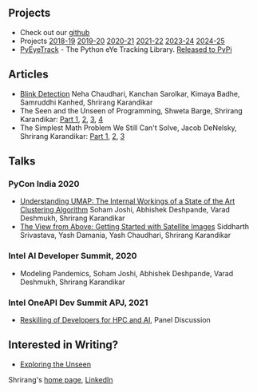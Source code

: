 <!-- 
<img src="images/logo.jpeg" alt = "AlgoAsylum" width="50%" text-align:center />
A few links to get you started:
-->



## Projects
- Check out our [github](https://github.com/algoasylum)
- Projects [2018-19](projects2018-19.md) [2019-20](projects2019-20.md) [2020-21](projects2020-21.md) [2021-22](projects2021-22.md) [2023-24](projects2023-24.md) [2024-25](projects2024-25.md)
- [PyEyeTrack](https://pyeyetrack.algoasylum.com/) - The Python eYe Tracking Library. [Released to PyPi](https://pypi.org/project/PyEyeTrack/)

## Articles
- [Blink Detection](https://medium.com/algoasylum/blink-detection-using-python-737a88893825) Neha Chaudhari, Kanchan Sarolkar, Kimaya Badhe, Samruddhi Kanhed, Shrirang Karandikar
- The Seen and the Unseen of Programming, Shweta Barge, Shrirang Karandikar: [Part 1](https://medium.com/algoasylum/the-seen-and-the-unseen-7de862e97c4c), [2](https://medium.com/algoasylum/the-seen-and-the-unseen-7de862e97c4c), [3](https://medium.com/algoasylum/the-seen-and-the-unseen-part-3-7165b265dc82), [4](https://medium.com/algoasylum/the-seen-and-the-unseen-7de862e97c4c)
- The Simplest Math Problem We Still Can't Solve, Jacob DeNelsky, Shrirang Karandikar: [Part 1](https://medium.com/algoasylum/the-simplest-math-problem-we-still-cant-solve-part-1-61cd767d33dc), [2](https://medium.com/algoasylum/the-simplest-math-problem-we-still-cant-solve-part-2-e5b1203bc85d), [3](https://medium.com/algoasylum/the-simplest-math-problem-we-still-cant-solve-part-3-1f23d71dcc3c)


## Talks
### PyCon India 2020
- [Understanding UMAP: The Internal Workings of a State of the Art Clustering Algorithm](https://youtu.be/OpZqfGXVB5U) Soham Joshi, Abhishek Deshpande, Varad Deshmukh, Shrirang Karandikar
- [The View from Above: Getting Started with Satellite Images](https://youtu.be/u5Pbiu0X_Cs) Siddharth Srivastava, Yash Damania, Yash Chaudhari, Shrirang Karandikar
### Intel AI Developer Summit, 2020
- Modeling Pandemics, Soham Joshi, Abhishek Deshpande, Varad Deshmukh, Shrirang Karandikar
### Intel OneAPI Dev Summit APJ, 2021
- [Reskilling of Developers for HPC and AI](https://www.oneapi.io/event-sessions/panel-discussion-reskilling-of-developers-for-hpc-ai/), Panel Discussion

## Interested in Writing?
- [Exploring the Unseen](http://exploringtheunseen.algoasylum.com/)


Shrirang's [home page](https://shrirang.karandikar.org), [LinkedIn](https://www.linkedin.com/in/shrirang-karandikar-17298a25/)
